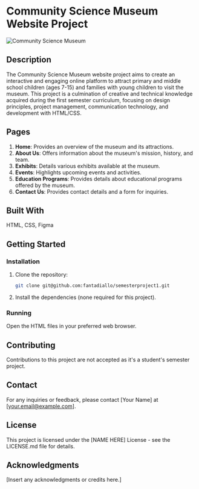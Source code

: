 # Community Science Museum Website Project

![Community Science Museum](https://user-images.githubusercontent.com/52622303/164316813-4b12d99f-aeb7-4069-85cf-e72b3a50ac99.png)

## Description
The Community Science Museum website project aims to create an interactive and engaging online platform to attract primary and middle school children (ages 7-15) and families with young children to visit the museum. This project is a culmination of creative and technical knowledge acquired during the first semester curriculum, focusing on design principles, project management, communication technology, and development with HTML/CSS.

## Pages
1. **Home**: Provides an overview of the museum and its attractions.
2. **About Us**: Offers information about the museum's mission, history, and team.
3. **Exhibits**: Details various exhibits available at the museum.
4. **Events**: Highlights upcoming events and activities.
5. **Education Programs**: Provides details about educational programs offered by the museum.
6. **Contact Us**: Provides contact details and a form for inquiries.

## Built With
HTML, CSS, Figma

## Getting Started
### Installation
1. Clone the repository:

    ```bash
    git clone git@github.com:fantadiallo/semesterproject1.git
    ```

2. Install the dependencies (none required for this project).

### Running
Open the HTML files in your preferred web browser.

## Contributing
Contributions to this project are not accepted as it's a student's semester project.

## Contact
For any inquiries or feedback, please contact [Your Name] at [your.email@example.com].

## License
This project is licensed under the [NAME HERE] License - see the LICENSE.md file for details.

## Acknowledgments
[Insert any acknowledgments or credits here.]




